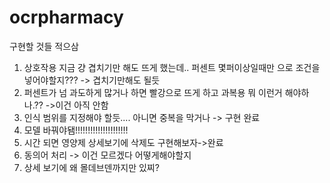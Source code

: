 # ocrpharmacy

구현할 것들 적으삼

1. 상호작용 지금 걍 겹치기만 해도 뜨게 했는데.. 퍼센트 몇퍼이상일때만 으로 조건을 넣어야할지??? -> 겹치기만해도 될듯
2. 퍼센트가 넘 과도하게 많거나 하면 빨강으로 뜨게 하고 과복용 뭐 이런거 해야하나.?? ->이건 아직 안함
3. 인식 범위를 지정해야 할듯.... 아니면 중복을 막거나 -> 구현 완료
4. 모델 바꿔야됌!!!!!!!!!!!!!!!!!!!!!
5. 시간 되면 영양제 상세보기에 삭제도 구현해보자->완료
6. 동의어 처리 -> 이건 모르겠다 어떻게해야할지
7. 상세 보기에 왜 몰데브덴까지만 있찌?